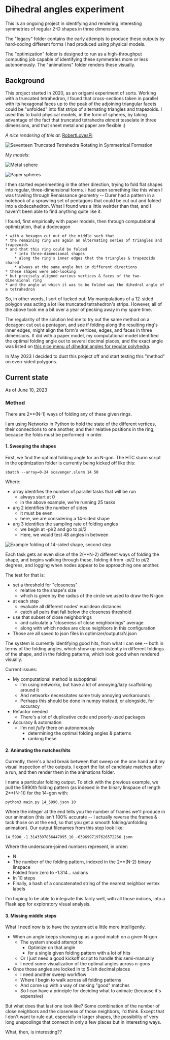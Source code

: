 # Dihedral angles experiment

This is an ongoing project in identifying and rendering interesting symmetries of regular 2-D shapes in three dimensions.

The "legacy" folder contains the early attempts to produce these outputs by hard-coding different forms I had produced using physical models.

The "optimization" folder is designed to run as a high-throughput computing job capable of identifying these symmetries more or less autonomously. The "animations" folder renders these visually.

## Background 
This project started in 2020, as an origami experiment of sorts. Working with a truncated tetrahedron, I found that cross-sections taken in parallel with its hexagonal faces up to the peak of the adjoining triangular facets could be "unfolded" into flat strips of alternating triangles and trapezoids. I used this to build physical models, in the form of spheres, by taking advantage of the fact that truncated tetrahedra *almost* tesselate in three dimensions, and that sheet metal and paper are flexible :)

*A nice rendering of this at*: [RobertLovesPi](https://robertlovespi.net/2014/05/28/seventeen-truncated-tetrahedra-in-symmetrical-formation/)

![Seventeen Truncated Tetrahedra Rotating in Symmetrical Formation](https://robertlovespi.files.wordpress.com/2014/05/augmented-trunc-tetra.gif?w=584 "Seventeen Truncated Tetrahedra Rotating in Symmetrical Formation")

*My models*:

![Metal sphere](legacy/pdf/IMG_7665.PNG "Metal sphere")

![Paper spheres](legacy/pdf/IMG_4380.PNG "Paper spheres")

I then started experimenting in the other direction, trying to fold flat shapes into regular, three-dimensional forms. I had seen something like this when I was trawling through Renaissance geometry -- Durer had a pattern in a notebook of a sprawling set of pentagons that could be cut out and folded into a dodecahedron. What I found was a little weirder than that, and I haven't been able to find anything quite like it.

I found, first empirically with paper models, then through computational optimization, that a dodecagon

	* with a hexagon cut out of the middle such that
	* the remaining ring was again an alternating series of triangles and trapezoids
	* and that this ring could be folded
		* into three-dimensional shapes
		* along the ring's inner edges that the triangles & trapezoids shared
		* always at the same angle but in different directions
	* these shapes were odd-looking
	* but precisely aligned various vertices & faces of the two-dimensional ring
	* and the angle at which it was to be folded was the dihedral angle of a tetrahedron
	
So, in other words, I sort of lucked out. My manipulations of a 12-sided polygon was acting a lot like truncated tetrahedron's strips. However, all of the above took me a bit over a year of pecking away in my spare time.

The regularity of the solution led me to try out the same method on a decagon: cut out a pentagon, and see if folding along the resulting ring's inner edges, might align the form's vertices, edges, and faces in three dimensions. It did with a paper model, my computational model identified the optimal folding angle out to several decimal places, and the exact angle was listed on [this nice menu of dihedral angles for regular polyhedra](https://en.wikipedia.org/wiki/Table_of_polyhedron_dihedral_angles).

In May 2023 I decided to dust this project off and start testing this "method" on even-sided polygons.

## Current state

As of June 10, 2023

### Method

There are 2**(N-1) ways of folding any of these given rings.

I am using Networkx in Python to hold the state of the different vertices, their connections to one another, and their relative positions in the ring, because the folds must be performed in order.

#### 1. Sweeping the shapes

First, we find the optimal folding angle for an N-gon. The HTC slurm script in the optimization folder is currently being kicked off like this:

	sbatch --array=0-24 scavenger.slurm 14 50

Where:

* array identifies the number of parallel tasks that will be run
	* always start at 0
	* in the above example, we're running 25 tasks
* arg 2 identifies the number of sides
	* it must be even
	* here, we are considering a 14-sided shape
* arg 3 identifies the sampling rate of folding angles
	* we begin at -pi/2 and go to pi/2
	* Here, we would test 48 angles in between

![Example folding of 14-sided shape, second step](legacy/pdf/14_319_step2_example.png "Example folding of 14-sided shape, second step")

Each task gets an even slice of the 2(**N-2) different ways of folding the shape, and begins walking through these, folding it from -pi/2 to pi/2 degrees, and logging when nodes appear to be approaching one another.

The test for that is:

* set a threshold for "closeness"
	* relative to the shape's size
	* which is given by the radius of the circle we used to draw the N-gon
* at each step
	* evaluate all different nodes' euclidean distances
	* catch all pairs that fall below the closeness threshold
* use that subset of close neighborings
	* and calculate a "closeness of close neighborings" average
	* along with which nodes are close neighbors in this configuration
* Those are all saved to json files in optimizer/outputs/N.json

The system is currently identifying good hits, from what I can see -- both in terms of the folding angles, which show up consistently in different foldings of the shape, and in the folding patterns, which look good when rendered visually.

Current issues:

* My computational method is suboptimal
	* I'm using networkx, but have a lot of annoying/lazy scaffolding around it
	* And networkx necessitates some truly annoying workarounds
	* Perhaps this should be done in numpy instead, or alongside, for accuracy
* Refactor needed
	* There's a lot of duplicative code and poorly-used packages
* Accuracy & automation
	* I'm not *fully* there on autonomously
		* determining the optimal folding angles & patterns
		* ranking these 

#### 2. Animating the matches/hits

Currently, there's a hard break between that sweep on the one hand and my visual inspection of the outputs. I export the list of candidate matches after a run, and then render them in the animations folder.

I name a particular folding output. To stick with the previous example, we pull the 5990th folding pattern (as indexed in the binary linspace of length 2**(N-1)) for the 14-gon with:

	python3 main.py 14_5990.json 10
	
Where the integer at the end tells you the number of frames we'll produce in our animation (this isn't 100% accurate -- I actually reverse the frames & tack those on at the end, so that you get a smooth folding/unfolding animation). Our output filenames from this step look like:
	
	14_5990_-1.3143397836447095_10_-6396997197626572266.json

Where the underscore-joined numbers represent, in order:

* N
* The number of the folding pattern, indexed in the 2**(N-2) binary linspace
* Folded from zero to -1.314... radians
* In 10 steps
* Finally, a hash of a concatenated string of the nearest neighbor vertex labels

I'm hoping to be able to integrate this fairly well, with all those indices, into a Flask app for exploratory visual analysis.

#### 3. Missing middle steps

What I need now is to have the system act a little more intelligently.

* When an angle keeps showing up as a good match on a given N-gon
	* The system should attempt to
		* Optimize on that angle
		* for a single given folding pattern with a lot of hits
	* Or I just need a good kickoff script to handle this semi-manually
	* I need some visualization of the optimal angles across n-gons
* Once those angles are locked in to 5-ish decimal places
	* I need another sweep workflow
	* Where I begin to walk across all folding patterns
	* And come up with a way of ranking "good" matches
	* So I can have a principle for deciding what to animate (because it's expensive)

But what does that last one look like? Some combination of the number of close neighbors and the closeness of those neighbors, I'd think. Except that I don't want to rule out, especially in larger shapes, the possibility of very long unspoolings that connect in only a few places but in interesting ways.

What, then, is interesting??